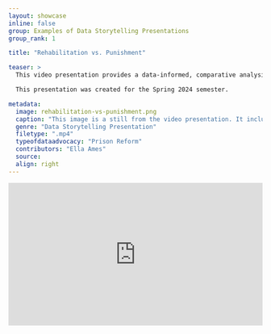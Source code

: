 ```yaml
---
layout: showcase
inline: false
group: Examples of Data Storytelling Presentations
group_rank: 1

title: "Rehabilitation vs. Punishment"

teaser: >
  This video presentation provides a data-informed, comparative analysis of prisons in Norway and the United States, with emphasis on the statistics detailing the different outcomes associated with these two very different prison systems. Whereas the US system focuses on punishing inmates, Norway prioritizes rehabilitation. The presentation draws on research and data to argue in favor of the Norwegian approach and its potential to serve as a model for other countries aiming to humanize and improve their own criminal justice systems.

  This presentation was created for the Spring 2024 semester.

metadata:
  image: rehabilitation-vs-punishment.png
  caption: "This image is a still from the video presentation. It includes the words 'Rehabilitation v.s. Punishment' at the top of the image, and below there is a photo of a hallway of a prison facility. There are windows and technical equipment lining the right side of the hallway, and cells on the left. Two hands from a black individual rest through one of the cells."
  genre: "Data Storytelling Presentation"
  filetype: ".mp4"
  typeofdataadvocacy: "Prison Reform"
  contributors: "Ella Ames"
  source: 
  align: right
---
```


<div style="max-width: 1280px"><div style="position: relative; padding-bottom: 56.25%; height: 0; overflow: hidden;"><iframe src="https://www.youtube.com/embed/O0hf6AXVW6o?si=dZwaQnh0mis9DsYq" width="1280" height="720" frameborder="0" scrolling="no" allowfullscreen allow="autoplay" title="Rehabilitation vs. Punishment" style="border:none; position: absolute; top: 0; left: 0; right: 0; bottom: 0; height: 100%; max-width: 100%;"></iframe></div></div>
<br>

